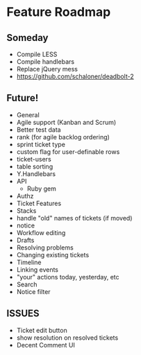 # Feature Roadmap

## Someday
 * Compile LESS
 * Compile handlebars
 * Replace jQuery mess
 * https://github.com/schaloner/deadbolt-2

## Future!
 * General
  * Agile support (Kanban and Scrum)
  * Better test data
  * rank (for agile backlog ordering)
  * sprint ticket type
  * custom flag for user-definable rows
  * ticket-users
  * table sorting
  * Y.Handlebars
  * API
    * Ruby gem
  * Authz
 * Ticket Features
  * Stacks
  * handle "old" names of tickets (if moved)
  * notice
 * Workflow editing
  * Drafts
  * Resolving problems
  * Changing existing tickets
 * Timeline
  * Linking events
  * "your" actions today, yesterday, etc
 * Search
  * Notice filter

## ISSUES
 * Ticket edit button
 * show resolution on resolved tickets
 * Decent Comment UI
